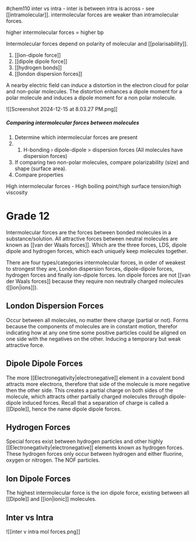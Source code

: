 #chem110 
inter vs intra - inter is between intra is across - see [[intramolecular]]. intermolecular forces are weaker than intramolecular forces.

higher intermolecular forces = higher bp

Intermolecular forces depend on polarity of molecular and [[polarisability]].

1. [[ion-dipole force]]
2. [[dipole dipole force]]
3. [[hydrogen bonds]]
4. [[london dispersion forces]]

A nearby electric field can *induce* a distortion in the electron cloud for polar and non-polar molecules. The distortion enhances a dipole moment for a polar molecule and induces a dipole moment for a non polar molecule. 

![[Screenshot 2024-12-15 at 8.03.27 PM.png]]

##### Comparing intermolecular forces between molecules
1. Determine which intermolecular forces are present
2. 1. H-bonding › dipole-dipole > dispersion forces (All molecules have dispersion forces)
2. ﻿﻿﻿If comparing two non-polar molecules, compare polarizability (size) and shape (surface area).
3. ﻿﻿﻿Compare properties

High intermolecular forces - High boiling point/high surface tension/high viscosity
# Grade 12
Intermolecular forces are the forces between bonded molecules in a substance/solution. All attractive forces between neutral molecules are known as [[van der Waals forces]]. Which are the three forces, LDS, dipole dipole and hydrogen forces, which each uniquely keep molecules together. 

There are four types/categories intermolecular forces, in order of weakest to strongest they are, London dispersion forces, dipole-dipole forces, hydrogen forces and finally ion-dipole forces. Ion dipole forces are not [[van der Waals forces]] because they require non neutrally charged molecules ([[ion|ions]]).

## London Dispersion Forces
Occur between all molecules, no matter there charge (partial or not). Forms because the components of molecules are in constant motion, therefor indicating how at any one time some positive particles could be aligned on one side with the negatives on the other. Inducing a temporary but weak attractive force. 

## Dipole Dipole Forces
The more [[Electronegativity|electronegative]] element in a covalent bond attracts more electrons, therefore that side of the molecule is more negative then the other side. This creates a partial charge on both sides of the molecule, which attracts other partially charged molecules through dipole-dipole induced forces. Recall that a separation of charge is called a [[Dipole]], hence the name dipole dipole forces. 

## Hydrogen Forces
Special forces exist between hydrogen particles and other highly [[Electronegativity|electronegative]] elements known as hydrogen forces. These hydrogen forces only occur between hydrogen and either fluorine, oxygen or nitrogen. The NOF particles. 

## Ion Dipole Forces
The highest intermolecular force is the ion dipole force, existing between all [[Dipole]] and [[ion|ionic]] molecules. 


## Inter vs Intra


![[inter v intra mol forces.png]]

